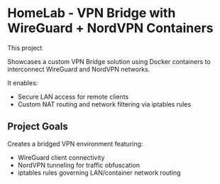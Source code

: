 # HomeLab - VPN Bridge with WireGuard + NordVPN Containers

This project 

Showcases a custom VPN Bridge solution using Docker containers to interconnect WireGuard and NordVPN networks. 

It enables:
- Secure LAN access for remote clients
- Custom NAT routing and network filtering via iptables rules

## Project Goals

Creates a bridged VPN environment featuring:
- WireGuard client connectivity
- NordVPN tunneling for traffic obfuscation
- iptables rules governing LAN/container network routing


